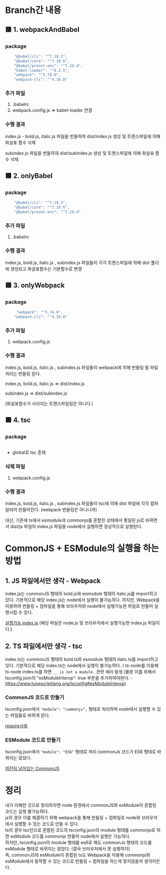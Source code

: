 # Branch간 내용

## 🟥 1. webpackAndBabel

### package

```js
    "@babel/cli": "^7.19.3",
    "@babel/core": "^7.19.6",
    "@babel/preset-env": "^7.19.4",
    "babel-loader": "^8.2.5",
    "webpack": "^5.74.0",
    "webpack-cli": "^4.10.0"
```

### 추가 파일

1. .babelrc
2. webpack.config.js => babel-loader 연결

### 수행 결과

index.js - bold.js, italic.js 파일을 번들하여 dist/index.js 생성 및 트랜스파일에 의해 화살표 함수 삭제

subindex.js 파일을 번들하여 dist/subindex.js 생성 및 트랜스파일에 의해 화살표 함수 삭제

## 🟧 2. onlyBabel

### package

```js
    "@babel/cli": "^7.19.3",
    "@babel/core": "^7.19.6",
    "@babel/preset-env": "^7.19.4"
```

### 추가 파일

1. .babelrc

### 수행 결과

index.js, bold.js, italic.js , subindex.js 파일들이 각각 트랜스파일에 의해 dist 폴더에 생성되고 화살표함수는 기본함수로 변경

## 🟨 3. onlyWebpack

### package

```js
     "webpack": "^5.74.0",
    "webpack-cli": "^4.10.0"
```

### 추가 파일

1. webpack.config.js

### 수행 결과

index.js, bold.js, italic.js , subindex.js 파일들이 webpack에 의해 번들링 될 파일끼리는 번들링 된다.

index.js, bold.js, italic.js => dist/index.js

subindex.js => dist/subindex.js

(화살표함수가 사라지는 트랜스파일링은 아니다.)

## 🟩 4. tsc

### package

```js
```

* global로 tsc 존재

### 삭제 파일

1. webpack.config.js

### 수행 결과

index.js, bold.js, italic.js , subindex.js 파일들이 tsc에 의해 dist 파일에 각각 컴파일되어 만들어진다. (webpack 번들링은 아니니까) 

대신, 기존에 ts에서 esmodule과 commonjs를 혼합한 상태에서 통일된 js로 바뀌면서 dist/js 파일의 index.js 파일을 node에서 실행하면 정상적으로 실행된다. 


# CommonJS + ESModule의 실행을 하는 방법
## 1. JS 파일에서만 생각 - Webpack
index.js는 commonJS 형태의 bold.js와 esmodule 형태의 italic.js를 import하고 있다. 
기본적으로 해당 index.js는 node에서 실행이 불가능하다. 
하지만, Webpack을 이용하여 번들링 + 컴파일을 통해 브라우저와 node에서 실행가능한 파일로 만들어 실행시킬 수 있다. 

[실행가능 index.js](https://github.com/khw970421/WebpackAndBabel/blob/onlyWebpack/dist/index.js)
(해당 파일은 node.js 및 브라우저에서 실행가능한 index.js 파일이다.)

## 2. TS 파일에서만 생각 - tsc
index.ts는 commonJS 형태의 bold.ts와 esmodule 형태의 italic.ts를 import하고 있다. 
기본적으로 해당 index.ts는 node에서 실행이 불가능하다. ( ts-node를 이용해 ts-node index.ts를 하면 `__ is not a module.` 관련 에러 발생 
(물론 이를 위해서 tsconfig.json의 "esModuleInterop": true 부분을 추가하여야한다. - https://www.typescriptlang.org/tsconfig#esModuleInterop)

### CommonJS 코드로 만들기
tsconfig.json에서 `"module": "commonjs",` 형태로 처리하며 node에서 실행할 수 있는 파일들로 바뀌게 된다. 

[require사용](https://github.com/khw970421/WebpackAndBabel/blob/tsc/dist/commonJS/index.js)

### ESModule 코드로 만들기
tsconfig.json에서 `"module": "ES6"` 형태로 처리 commonJs 코드가 ES6 형태로 바뀌지는 않았다. 

[여전히 남아있는 CommonJS](https://github.com/khw970421/WebpackAndBabel/blob/tsc/dist/ES6/bold.js)


# 정리
내가 이해한 것으로 정리하자면 node 환경에서 commonJS와 esModule이 혼합된 코드는 실행 불가능하다. <br>
js의 경우 이를 해결하기 위해 webpack을 통해 번들링 + 컴파일로 node와 브라우저에서 실행할 수 있는 코드로 만들 수 있다. <br>
ts의 경우 tsc만으로 혼합된 코드의 tsconfig.json의 module 형태를 commonjs로 하면 esModule 코드를 commonjs 만들어 node에서 실행은 가능하다. <br>
하지만, tsconfig.json의 module 형태를 es6로 해도 commonJs 형태의 코드를 esModule 형태로 바뀌지는 않았다. (결국 브라우저에서 못 실행하지) <br>
즉, commonJS와 esModule이 혼합된 ts도 Webpack을 이용해 commonjs와 esModule에서 동작할 수 있는 코드로 번들링 + 컴파일을 하는게 맞지않을까 생각이든다. 
  

